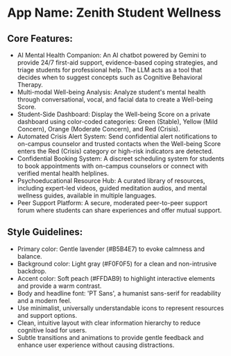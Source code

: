 # **App Name**: Zenith Student Wellness

## Core Features:

- AI Mental Health Companion: An AI chatbot powered by Gemini to provide 24/7 first-aid support, evidence-based coping strategies, and triage students for professional help. The LLM acts as a tool that decides when to suggest concepts such as Cognitive Behavioral Therapy.
- Multi-modal Well-being Analysis: Analyze student's mental health through conversational, vocal, and facial data to create a Well-being Score.
- Student-Side Dashboard: Display the Well-being Score on a private dashboard using color-coded categories: Green (Stable), Yellow (Mild Concern), Orange (Moderate Concern), and Red (Crisis).
- Automated Crisis Alert System: Send confidential alert notifications to on-campus counselor and trusted contacts when the Well-being Score enters the Red (Crisis) category or high-risk indicators are detected.
- Confidential Booking System: A discreet scheduling system for students to book appointments with on-campus counselors or connect with verified mental health helplines.
- Psychoeducational Resource Hub: A curated library of resources, including expert-led videos, guided meditation audios, and mental wellness guides, available in multiple languages.
- Peer Support Platform: A secure, moderated peer-to-peer support forum where students can share experiences and offer mutual support.

## Style Guidelines:

- Primary color: Gentle lavender (#B5B4E7) to evoke calmness and balance.
- Background color: Light gray (#F0F0F5) for a clean and non-intrusive backdrop.
- Accent color: Soft peach (#FFDAB9) to highlight interactive elements and provide a warm contrast.
- Body and headline font: 'PT Sans', a humanist sans-serif for readability and a modern feel.
- Use minimalist, universally understandable icons to represent resources and support options.
- Clean, intuitive layout with clear information hierarchy to reduce cognitive load for users.
- Subtle transitions and animations to provide gentle feedback and enhance user experience without causing distractions.